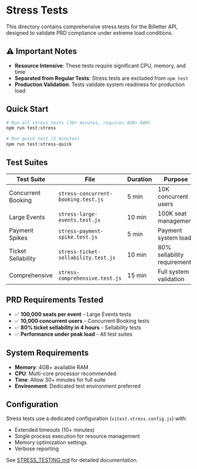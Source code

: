 # Stress Tests

This directory contains comprehensive stress tests for the Billetter API, designed to validate PRD compliance under extreme load conditions.

## ⚠️ Important Notes

- **Resource Intensive**: These tests require significant CPU, memory, and time
- **Separated from Regular Tests**: Stress tests are excluded from `npm test`
- **Production Validation**: Tests validate system readiness for production load

## Quick Start

```bash
# Run all stress tests (30+ minutes, requires 4GB+ RAM)
npm run test:stress

# Run quick test (2 minutes)
npm run test:stress-quick
```

## Test Suites

| Test Suite         | File                                | Duration | Purpose                     |
| ------------------ | ----------------------------------- | -------- | --------------------------- |
| Concurrent Booking | `stress-concurrent-booking.test.js` | 5 min    | 10K concurrent users        |
| Large Events       | `stress-large-events.test.js`       | 10 min   | 100K seat management        |
| Payment Spikes     | `stress-payment-spike.test.js`      | 5 min    | Payment system load         |
| Ticket Sellability | `stress-ticket-sellability.test.js` | 10 min   | 80% sellability requirement |
| Comprehensive      | `stress-comprehensive.test.js`      | 15 min   | Full system validation      |

## PRD Requirements Tested

- ✅ **100,000 seats per event** - Large Events tests
- ✅ **10,000 concurrent users** - Concurrent Booking tests
- ✅ **80% ticket sellability in 4 hours** - Sellability tests
- ✅ **Performance under peak load** - All test suites

## System Requirements

- **Memory**: 4GB+ available RAM
- **CPU**: Multi-core processor recommended
- **Time**: Allow 30+ minutes for full suite
- **Environment**: Dedicated test environment preferred

## Configuration

Stress tests use a dedicated configuration (`vitest.stress.config.js`) with:

- Extended timeouts (10+ minutes)
- Single process execution for resource management
- Memory optimization settings
- Verbose reporting

See [STRESS_TESTING.md](../../STRESS_TESTING.md) for detailed documentation.
